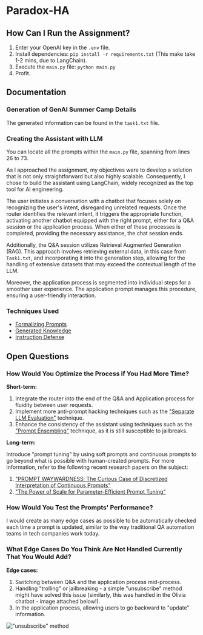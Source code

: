 ﻿# Paradox-HA

## How Can I Run the Assignment?

1. Enter your OpenAI key in the `.env` file.
2. Install dependencies: `pip install -r requirements.txt` (This make take 1-2 mins, due to LangChain).
3. Execute the `main.py` file: `python main.py`
4. Profit.

## Documentation

### Generation of GenAI Summer Camp Details

The generated information can be found in the `task1.txt` file.

### Creating the Assistant with LLM

You can locate all the prompts within the `main.py` file, spanning from lines 26 to 73.

As I approached the assignment, my objectives were to develop a solution that is not only straightforward but also highly scalable. Consequently, I chose to build the assistant using LangChain, widely recognized as the top tool for AI engineering.

The user initiates a conversation with a chatbot that focuses solely on recognizing the user's intent, disregarding unrelated requests. Once the router identifies the relevant intent, it triggers the appropriate function, activating another chatbot equipped with the right prompt, either for a Q&A session or the application process. When either of these processes is completed, providing the necessary assistance, the chat session ends.

Additionally, the Q&A session utilizes Retrieval Augmented Generation (RAG). This approach involves retrieving external data, in this case from `Task1.txt`, and incorporating it into the generation step, allowing for the handling of extensive datasets that may exceed the contextual length of the LLM.

Moreover, the application process is segmented into individual steps for a smoother user experience. The application prompt manages this procedure, ensuring a user-friendly interaction.

### Techniques Used

- [Formalizing Prompts](https://learnprompting.org/docs/basics/formalizing)
- [Generated Knowledge](https://learnprompting.org/docs/intermediate/generated_knowledge)
- [Instruction Defense](https://learnprompting.org/docs/prompt_hacking/defensive_measures/instruction)

## Open Questions

### How Would You Optimize the Process if You Had More Time?

**Short-term:**

1. Integrate the router into the end of the Q&A and Application process for fluidity between user requests.
2. Implement more anti-prompt hacking techniques such as the ["Separate LLM Evaluation"](https://learnprompting.org/docs/prompt_hacking/defensive_measures/llm_eval) technique.
3. Enhance the consistency of the assistant using techniques such as the ["Prompt Ensembling"](https://learnprompting.org/docs/reliability/ensembling) technique, as it is still susceptible to jailbreaks.

**Long-term:**

Introduce "prompt tuning" by using soft prompts and continuous prompts to go beyond what is possible with human-created prompts. For more information, refer to the following recent research papers on the subject:
1. ["PROMPT WAYWARDNESS: The Curious Case of Discretized Interpretation of Continuous Prompts"](https://arxiv.org/pdf/2112.08348.pdf)
2. ["The Power of Scale for Parameter-Efficient Prompt Tuning"](https://arxiv.org/pdf/2104.08691.pdf)

### How Would You Test the Prompts' Performance?

I would create as many edge cases as possible to be automatically checked each time a prompt is updated, similar to the way traditional QA automation teams in tech companies work today.

### What Edge Cases Do You Think Are Not Handled Currently That You Would Add?

**Edge cases:**
1. Switching between Q&A and the application process mid-process.
2. Handling "trolling" or jailbreaking - a simple "unsubscribe" method might have solved this issue (similarly, this was handled in the Olivia chatbot - image attached below!). 
3. In the application process, allowing users to go backward to "update" information.


!["unsubscribe" method](https://i.imgur.com/oODjatf.jpeg)
